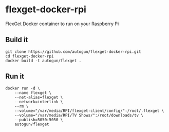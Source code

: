 # flexget-docker-rpi
FlexGet Docker container to run on your Raspberry Pi

## Build it
```
git clone https://github.com/autogun/flexget-docker-rpi.git
cd flexget-docker-rpi
docker build -t autogun/flexget .
```

## Run it
```
docker run -d \
	--name flexget \
	--net-alias=flexget \
	--network=interlink \
	--rm \
	--volume="/var/media/RPI/flexget-client/config/":/root/.flexget \
	--volume="/var/media/RPI/TV Shows/":/root/downloads/tv \
	--publish=5050:5050 \
	autogun/flexget
```
